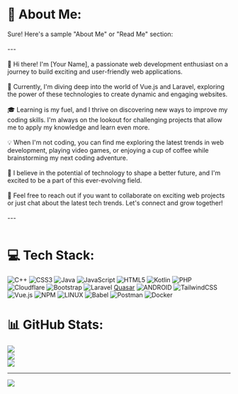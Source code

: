 # 💫 About Me:
Sure! Here's a sample "About Me" or "Read Me" section:<br><br>---<br><br>👋 Hi there! I'm [Your Name], a passionate web development enthusiast on a journey to build exciting and user-friendly web applications.<br><br>🚀 Currently, I'm diving deep into the world of Vue.js and Laravel, exploring the power of these technologies to create dynamic and engaging websites.<br><br>🎓 Learning is my fuel, and I thrive on discovering new ways to improve my coding skills. I'm always on the lookout for challenging projects that allow me to apply my knowledge and learn even more.<br><br>💡 When I'm not coding, you can find me exploring the latest trends in web development, playing video games, or enjoying a cup of coffee while brainstorming my next coding adventure.<br><br>🌟 I believe in the potential of technology to shape a better future, and I'm excited to be a part of this ever-evolving field.<br><br>📧 Feel free to reach out if you want to collaborate on exciting web projects or just chat about the latest tech trends. Let's connect and grow together!<br><br>---<br><br> 


# 💻 Tech Stack:
![C++](https://img.shields.io/badge/c++-%2300599C.svg?style=for-the-badge&logo=c%2B%2B&logoColor=white) ![CSS3](https://img.shields.io/badge/css3-%231572B6.svg?style=for-the-badge&logo=css3&logoColor=white) ![Java](https://img.shields.io/badge/java-%23ED8B00.svg?style=for-the-badge&logo=java&logoColor=white) ![JavaScript](https://img.shields.io/badge/javascript-%23323330.svg?style=for-the-badge&logo=javascript&logoColor=%23F7DF1E) ![HTML5](https://img.shields.io/badge/html5-%23E34F26.svg?style=for-the-badge&logo=html5&logoColor=white) ![Kotlin](https://img.shields.io/badge/kotlin-%230095D5.svg?style=for-the-badge&logo=kotlin&logoColor=white) ![PHP](https://img.shields.io/badge/php-%23777BB4.svg?style=for-the-badge&logo=php&logoColor=white) ![Cloudflare](https://img.shields.io/badge/Cloudflare-F38020?style=for-the-badge&logo=Cloudflare&logoColor=white) ![Bootstrap](https://img.shields.io/badge/bootstrap-%23563D7C.svg?style=for-the-badge&logo=bootstrap&logoColor=white) ![Laravel](https://img.shields.io/badge/laravel-%23FF2D20.svg?style=for-the-badge&logo=laravel&logoColor=white) [Quasar](https://img.shields.io/badge/Quasar-16B7FB?style=for-the-badge&logo=quasar&logoColor=black) ![ANDROID](https://img.shields.io/badge/android-%2320232a.svg?style=for-the-badge&logo=android&logoColor=%a4c639) ![TailwindCSS](https://img.shields.io/badge/tailwindcss-%2338B2AC.svg?style=for-the-badge&logo=tailwind-css&logoColor=white) ![Vue.js](https://img.shields.io/badge/vuejs-%2335495e.svg?style=for-the-badge&logo=vuedotjs&logoColor=%234FC08D) ![NPM](https://img.shields.io/badge/NPM-%23000000.svg?style=for-the-badge&logo=npm&logoColor=white) ![LINUX](https://img.shields.io/badge/Linux-FCC624?style=for-the-badge&logo=linux&logoColor=black) ![Babel](https://img.shields.io/badge/Babel-F9DC3e?style=for-the-badge&logo=babel&logoColor=black) ![Postman](https://img.shields.io/badge/Postman-FF6C37?style=for-the-badge&logo=postman&logoColor=white) ![Docker](https://img.shields.io/badge/docker-%230db7ed.svg?style=for-the-badge&logo=docker&logoColor=white)
# 📊 GitHub Stats:
![](https://github-readme-stats.vercel.app/api?username=soybean15&theme=dark&hide_border=false&include_all_commits=false&count_private=false)<br/>
![](https://github-readme-streak-stats.herokuapp.com/?user=soybean15&theme=dark&hide_border=false)<br/>
![](https://github-readme-stats.vercel.app/api/top-langs/?username=soybean15&theme=dark&hide_border=false&include_all_commits=false&count_private=false&layout=compact)

---
[![](https://visitcount.itsvg.in/api?id=soybean15&icon=0&color=0)](https://visitcount.itsvg.in)

<!-- Proudly created with GPRM ( https://gprm.itsvg.in ) -->
